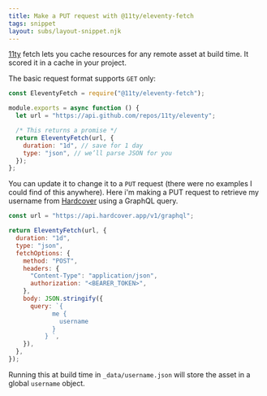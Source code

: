 ```yaml
---
title: Make a PUT request with @11ty/eleventy-fetch
tags: snippet
layout: subs/layout-snippet.njk
---
```


[11ty](https://www.11ty.dev/) fetch lets you cache resources for any remote asset at build time. It scored it in a cache in your project.

The basic request format supports `GET` only:

```js
const EleventyFetch = require("@11ty/eleventy-fetch");

module.exports = async function () {
  let url = "https://api.github.com/repos/11ty/eleventy";

  /* This returns a promise */
  return EleventyFetch(url, {
    duration: "1d", // save for 1 day
    type: "json", // we’ll parse JSON for you
  });
};
```

You can update it to change it to a `PUT` request (there were no examples I could find of this anywhere). Here i'm making a PUT request to retrieve my username from [Hardcover](https://hardcover.app/) using a GraphQL query.

```js
const url = "https://api.hardcover.app/v1/graphql";

return EleventyFetch(url, {
  duration: "1d",
  type: "json",
  fetchOptions: {
    method: "POST",
    headers: {
      "Content-Type": "application/json",
      authorization: "<BEARER_TOKEN>",
    },
    body: JSON.stringify({
      query: `{
            me {
              username
            }
          } `,
    }),
  },
});
```

Running this at build time in `_data/username.json` will store the asset in a global `username` object.

